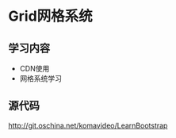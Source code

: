 Grid网格系统
===========

## 学习内容

* CDN使用
* 网格系统学习

## 源代码

http://git.oschina.net/komavideo/LearnBootstrap

